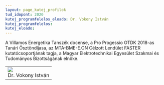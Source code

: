```yaml
---
layout: page_kutej_profilok
tud_idopont: 2020
kutej_programfelelos_eloado: Dr. Vokony István
kutej_programfelelos: 
kutej_eloado: 
---
```


A Villamos Energetika Tanszék docense, a Pro Progessio OTDK 2018-as Tanári Ösztöndíjasa, az MTA-BME-E.ON Célzott Lendület FASTER kutatócsoportjának tagja, a Magyar Elektrotechnikai Egyesület Szakmai és Tudományos Bizottságának elnöke.


 <table class="picture">
<tr>
<td>

<div class="gallery">
    <img src="images/vokony_istvan.jpg" max-width="250" max-height="200">
  <div class="desc">Dr. Vokony István</div>
</div>

</td>
</tr>
</table>
